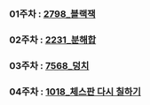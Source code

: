 ### 01주차 : [2798_블랙잭](https://www.acmicpc.net/problem/2798)
### 02주차 : [2231_분해합](https://www.acmicpc.net/problem/2231)
### 03주차 : [7568_덩치](https://www.acmicpc.net/problem/7568)
### 04주차 : [1018_체스판 다시 칠하기](https://www.acmicpc.net/problem/1018)
